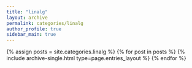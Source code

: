 ```yaml
---
title: "linalg"
layout: archive
permalink: categories/linalg
author_profile: true
sidebar_main: true
---
```



{% assign posts = site.categories.linalg %}
{% for post in posts %} {% include archive-single.html type=page.entries_layout %} {% endfor %}
